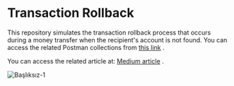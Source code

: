 <h1>Transaction Rollback</h1>
This repository simulates the transaction rollback process that occurs during a money transfer when the recipient's account is not found. You can access the related Postman collections from <a href="https://github.com/muratakbyk/transactionRollback/blob/master/transactionRollback.postman_collection.json">this link</a> . 

You can access the related article at:  <a href="https://medium.com/@murathanakbyk/transaction-rollback-transactional-annotation-e65070524475">Medium article</a> . 








![Başlıksız-1](https://user-images.githubusercontent.com/64757434/236273592-b3986722-0262-44f5-8713-5a6e87e9139c.png)

